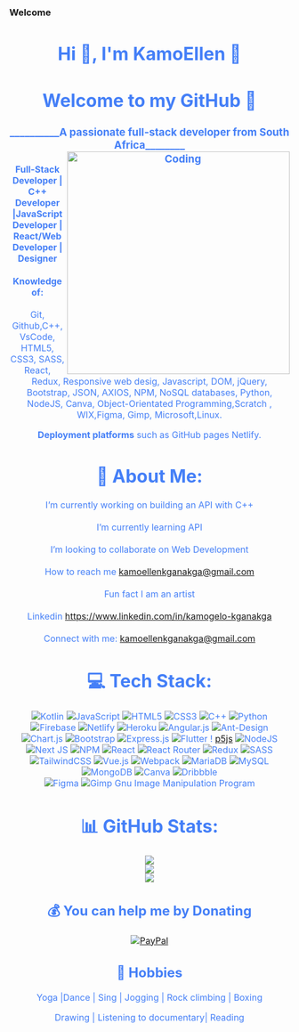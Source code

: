 ### Welcome  

<div style=" font-size: medium; color: #447ff7" align=center>

<h1 align="center">Hi 👋, I'm KamoEllen 👋</h1>
<h1 align="center"> Welcome to my GitHub 💖 <br></h1> 
<h3 align="center">__________A passionate full-stack developer from South Africa________
<img align="right" alt="Coding" width="400" src="https://i.imgur.com/AcxzWfX.gif">
  
<h4 align="center"> Full-Stack Developer | C++ Developer |JavaScript Developer | React/Web Developer | Designer   <br> </h4>

**Knowledge of:**  
 </br>
Git, Github,C++, VsCode, HTML5, CSS3, SASS, React, Redux, Responsive web desig, Javascript, DOM, jQuery, Bootstrap, JSON, AXIOS, NPM, NoSQL databases, Python, NodeJS, Canva, Object-Orientated Programming,Scratch , WIX,Figma, Gimp, Microsoft,Linux.

**Deployment platforms**  such as GitHub pages Netlify.

# 💫 About Me:
I’m currently working on building an API with C++<br><br>I’m currently learning API<br><br>I’m looking to collaborate on Web Development<br><br>How to reach me kamoellenkganakga@gmail.com<br><br>Fun fact I am an artist<br><br>Linkedin https://www.linkedin.com/in/kamogelo-kganakga<br><br>Connect with me: kamoellenkganakga@gmail.com


# 💻 Tech Stack:

![Kotlin](https://img.shields.io/badge/kotlin-%23000000.svg?style=for-the-badge&logo=kotlin&logoColor=red) 
![JavaScript](https://img.shields.io/badge/javascript-%23000000.svg?style=for-the-badge&logo=javascript&logoColor=red) 
![HTML5](https://img.shields.io/badge/html5-%23000000.svg?style=for-the-badge&logo=html5&logoColor=red) 
![CSS3](https://img.shields.io/badge/css3-%23000000.svg?style=for-the-badge&logo=css3&logoColor=red) 
![C++](https://img.shields.io/badge/c++-%23000000.svg?style=for-the-badge&logo=c%2B%2B&logoColor=red) 
![Python](https://img.shields.io/badge/python-3670A0?style=for-the-badge&logo=python&logoColor=red)
![Firebase](https://img.shields.io/badge/firebase-%23000000.svg?style=for-the-badge&logo=firebase) 
![Netlify](https://img.shields.io/badge/netlify-%23000000.svg?style=for-the-badge&logo=netlify&logoColor=red) 
![Heroku](https://img.shields.io/badge/heroku-%23000000.svg?style=for-the-badge&logo=heroku&logoColor=red) 
![Angular.js](https://img.shields.io/badge/angular.js-%23E23237.svg?style=for-the-badge&logo=angularjs&logoColor=red) 
![Ant-Design](https://img.shields.io/badge/-AntDesign-%23000000?style=for-the-badge&logo=ant-design&logoColor=red)
![Chart.js](https://img.shields.io/badge/chart.js-F5788D.svg?style=for-the-badge&logo=chart.js&logoColor=red) 
![Bootstrap](https://img.shields.io/badge/bootstrap-%23000000.svg?style=for-the-badge&logo=bootstrap&logoColor=red)
![Express.js](https://img.shields.io/badge/express.js-%23000000.svg?style=for-the-badge&logo=express&logoColor=red) 
![Flutter](https://img.shields.io/badge/Flutter-%23000000.svg?style=for-the-badge&logo=Flutter&logoColor=red) !
[p5js](https://img.shields.io/badge/p5.js-ED225D?style=for-the-badge&logo=p5.js&logoColor=red) 
![NodeJS](https://img.shields.io/badge/node.js-6DA55F?style=for-the-badge&logo=node.js&logoColor=red) 
![Next JS](https://img.shields.io/badge/Next-black?style=for-the-badge&logo=next.js&logoColor=red)
![NPM](https://img.shields.io/badge/NPM-%23000000.svg?style=for-the-badge&logo=npm&logoColor=red)
![React](https://img.shields.io/badge/react-%23000000.svg?style=for-the-badge&logo=react&logoColor=red)
![React Router](https://img.shields.io/badge/React_Router-CA4245?style=for-the-badge&logo=react-router&logoColor=red) 
![Redux](https://img.shields.io/badge/redux-%23000000.svg?style=for-the-badge&logo=redux&logoColor=red) 
![SASS](https://img.shields.io/badge/SASS-hotpink.svg?style=for-the-badge&logo=SASS&logoColor=red) 
![TailwindCSS](https://img.shields.io/badge/tailwindcss-%23000000.svg?style=for-the-badge&logo=tailwind-css&logoColor=red) 
![Vue.js](https://img.shields.io/badge/vuejs-%23000000.svg?style=for-the-badge&logo=vuedotjs&logoColor=red) 
![Webpack](https://img.shields.io/badge/webpack-%23000000.svg?style=for-the-badge&logo=webpack&logoColor=red) 
![MariaDB](https://img.shields.io/badge/MariaDB-003545?style=for-the-badge&logo=mariadb&logoColor=red) 
![MySQL](https://img.shields.io/badge/mysql-%23000000.svg?style=for-the-badge&logo=mysql&logoColor=red) 
![MongoDB](https://img.shields.io/badge/MongoDB-%23000000.svg?style=for-the-badge&logo=mongodb&logoColor=red)
![Canva](https://img.shields.io/badge/Canva-%23000000.svg?style=for-the-badge&logo=Canva&logoColor=red) 
![Dribbble](https://img.shields.io/badge/Dribbble-EA4C89?style=for-the-badge&logo=dribbble&logoColor=red) 	
![Figma](https://img.shields.io/badge/figma-%23000000.svg?style=for-the-badge&logo=figma&logoColor=red) 
![Gimp Gnu Image Manipulation Program](https://img.shields.io/badge/Gimp-657D8B?style=for-the-badge&logo=gimp&logoColor=red)

# 📊 GitHub Stats:
![](https://github-readme-stats.vercel.app/api?username=KamoEllen&theme=bear&hide_border=false&include_all_commits=false&count_private=false)<br/>
![](https://github-readme-streak-stats.herokuapp.com/?user=KamoEllen&theme=bear&hide_border=false)<br/>
![](https://github-readme-stats.vercel.app/api/top-langs/?username=KamoEllen&theme=bear&hide_border=false&include_all_commits=false&count_private=false&layout=compact)

  ## 💰 You can help me by Donating
  [![PayPal](https://img.shields.io/badge/PayPal-00457C?style=for-the-badge&logo=paypal&logoColor=white)](https://paypal.me/KamoEllen) 


## 💫 Hobbies
<p align="center">Yoga |Dance | Sing | Jogging | Rock climbing | Boxing </p>
<p align="center">Drawing | Listening to documentary| Reading </p>
